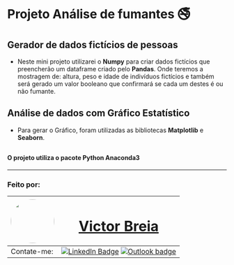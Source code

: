 # Projeto Análise de fumantes :no_smoking:

## Gerador de dados fictícios de pessoas

- Neste mini projeto utilizarei o **Numpy** para criar dados fictícios que preencherão um dataframe criado pelo **Pandas**. Onde teremos a mostragem de: altura, peso e idade de indivíduos fictícios e também será gerado um valor booleano que confirmará se cada um destes é ou não fumante.

## Análise de dados com Gráfico Estatístico

- Para gerar o Gráfico, foram utilizadas as bibliotecas **Matplotlib** e **Seaborn**.

##

#### O projeto utiliza o pacote Python Anaconda3

---

### Feito por:

| <a  href="https://www.linkedin.com/in/victor-breia/"> <img  style="border-radius: 50%;"  src="https://i.imgur.com/lGrTp6M.png" width="100px;"  alt=""/> |<h1> [Victor Breia](https://www.linkedin.com/in/victor-breia/)</a>                                                                      </h1>                                                                                                                                                                                    |
| ----------------------------------------------------------------------------------------------------------------------------------------------------------------------------------------------------------------------------- | ---------------------------------------------------------------------------------------------------------------------------------------------------------------------------------------------------------------------------------------------------------------------------------------------------------------------- |
| Contate-me:                                                                                                                                                                                                                   | [![LinkedIn Badge](https://img.shields.io/badge/linkedin-blue?logo=linkedin&style=for-the-badge&logoColor=white)](https://www.linkedin.com/in/victor-breia/) [![Outlook badge](https://img.shields.io/badge/outlook-blue?logo=microsoftoutlook&style=for-the-badge&logoColor=white)](mailto:victordaschagas@outlook.com) |

